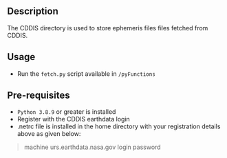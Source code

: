 ## Description

The CDDIS directory is used to store ephemeris files files fetched from CDDIS. 

## Usage

* Run the `fetch.py` script available in `/pyFunctions`

## Pre-requisites

* `Python 3.8.9` or greater is installed
* Register with the CDDIS earthdata login
* .netrc file is installed in the home directory with your registration details above as given below:
> machine urs.earthdata.nasa.gov login <username> password <pword>